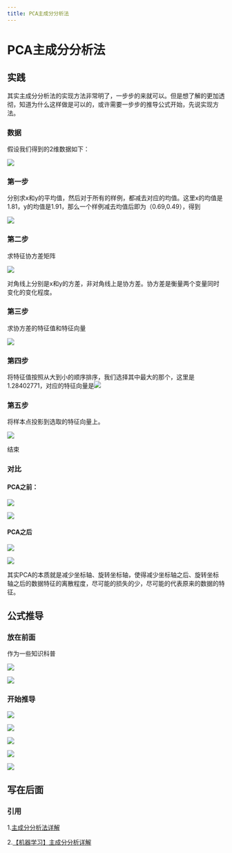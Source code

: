 ```yaml
---
title: PCA主成分分析法
---
```

# PCA主成分分析法

## 实践

其实主成分分析法的实现方法非常明了，一步步的来就可以。但是想了解的更加透彻，知道为什么这样做是可以的，或许需要一步步的推导公式开始，先说实现方法。

### 数据

 假设我们得到的2维数据如下：

![](http://markdocpicture.oss-cn-hangzhou.aliyuncs.com/18-7-19/60861608.jpg)

### 第一步

分别求x和y的平均值，然后对于所有的样例，都减去对应的均值。这里x的均值是1.81，y的均值是1.91，那么一个样例减去均值后即为（0.69,0.49），得到

![](http://markdocpicture.oss-cn-hangzhou.aliyuncs.com/18-7-19/63568222.jpg)

### 第二步

求特征协方差矩阵

![](http://markdocpicture.oss-cn-hangzhou.aliyuncs.com/18-7-19/23469031.jpg)

 对角线上分别是x和y的方差，非对角线上是协方差。协方差是衡量两个变量同时变化的变化程度。

### 第三步

求协方差的特征值和特征向量

![](http://markdocpicture.oss-cn-hangzhou.aliyuncs.com/18-7-19/78770624.jpg)

### 第四步

将特征值按照从大到小的顺序排序，我们选择其中最大的那个，这里是1.28402771，对应的特征向量是![](http://markdocpicture.oss-cn-hangzhou.aliyuncs.com/18-7-19/960789.jpg)

### 第五步

将样本点投影到选取的特征向量上。

![](http://markdocpicture.oss-cn-hangzhou.aliyuncs.com/18-7-19/85891351.jpg)

结束

### 对比

#### PCA之前：

![](http://markdocpicture.oss-cn-hangzhou.aliyuncs.com/18-7-19/55175392.jpg)

![](http://markdocpicture.oss-cn-hangzhou.aliyuncs.com/18-7-19/39768521.jpg)

#### PCA之后

![](http://markdocpicture.oss-cn-hangzhou.aliyuncs.com/18-7-19/94723949.jpg)

![](http://markdocpicture.oss-cn-hangzhou.aliyuncs.com/18-7-19/46775265.jpg)

其实PCA的本质就是减少坐标轴、旋转坐标轴，使得减少坐标轴之后、旋转坐标轴之后的数据特征的离散程度，尽可能的损失的少，尽可能的代表原来的数据的特征。

## 公式推导

### 放在前面

作为一些知识科普

![](https://markdocpicture.oss-cn-hangzhou.aliyuncs.com/iPic/2018-07-19-081534.png)

![](https://markdocpicture.oss-cn-hangzhou.aliyuncs.com/iPic/2018-07-19-082158.png)

### 开始推导

![](https://markdocpicture.oss-cn-hangzhou.aliyuncs.com/iPic/2018-07-19-082302.png)

![](https://markdocpicture.oss-cn-hangzhou.aliyuncs.com/iPic/2018-07-19-082322.png)

![](https://markdocpicture.oss-cn-hangzhou.aliyuncs.com/iPic/2018-07-19-082412.png)

![](https://markdocpicture.oss-cn-hangzhou.aliyuncs.com/iPic/2018-07-19-082507.png)

![](https://markdocpicture.oss-cn-hangzhou.aliyuncs.com/iPic/2018-07-19-082528.png)

## 写在后面

### 引用

1.[主成分分析法详解](https://blog.csdn.net/wtq1993/article/details/51305236)

2.[【机器学习】主成分分析详解](https://blog.csdn.net/lyl771857509/article/details/79435402)